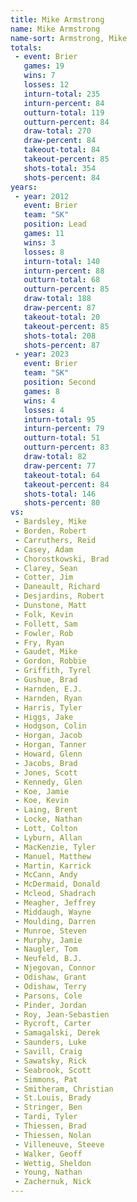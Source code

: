 ```yaml
---
title: Mike Armstrong
name: Mike Armstrong
name-sort: Armstrong, Mike
totals:
 - event: Brier
   games: 19
   wins: 7
   losses: 12
   inturn-total: 235
   inturn-percent: 84
   outturn-total: 119
   outturn-percent: 84
   draw-total: 270
   draw-percent: 84
   takeout-total: 84
   takeout-percent: 85
   shots-total: 354
   shots-percent: 84
years:
 - year: 2012
   event: Brier
   team: "SK"
   position: Lead
   games: 11
   wins: 3
   losses: 8
   inturn-total: 140
   inturn-percent: 88
   outturn-total: 68
   outturn-percent: 85
   draw-total: 188
   draw-percent: 87
   takeout-total: 20
   takeout-percent: 85
   shots-total: 208
   shots-percent: 87
 - year: 2023
   event: Brier
   team: "SK"
   position: Second
   games: 8
   wins: 4
   losses: 4
   inturn-total: 95
   inturn-percent: 79
   outturn-total: 51
   outturn-percent: 83
   draw-total: 82
   draw-percent: 77
   takeout-total: 64
   takeout-percent: 84
   shots-total: 146
   shots-percent: 80
vs:
 - Bardsley, Mike
 - Borden, Robert
 - Carruthers, Reid
 - Casey, Adam
 - Chorostkowski, Brad
 - Clarey, Sean
 - Cotter, Jim
 - Daneault, Richard
 - Desjardins, Robert
 - Dunstone, Matt
 - Folk, Kevin
 - Follett, Sam
 - Fowler, Rob
 - Fry, Ryan
 - Gaudet, Mike
 - Gordon, Robbie
 - Griffith, Tyrel
 - Gushue, Brad
 - Harnden, E.J.
 - Harnden, Ryan
 - Harris, Tyler
 - Higgs, Jake
 - Hodgson, Colin
 - Horgan, Jacob
 - Horgan, Tanner
 - Howard, Glenn
 - Jacobs, Brad
 - Jones, Scott
 - Kennedy, Glen
 - Koe, Jamie
 - Koe, Kevin
 - Laing, Brent
 - Locke, Nathan
 - Lott, Colton
 - Lyburn, Allan
 - MacKenzie, Tyler
 - Manuel, Matthew
 - Martin, Karrick
 - McCann, Andy
 - McDermaid, Donald
 - Mcleod, Shadrach
 - Meagher, Jeffrey
 - Middaugh, Wayne
 - Moulding, Darren
 - Munroe, Steven
 - Murphy, Jamie
 - Naugler, Tom
 - Neufeld, B.J.
 - Njegovan, Connor
 - Odishaw, Grant
 - Odishaw, Terry
 - Parsons, Cole
 - Pinder, Jordan
 - Roy, Jean-Sebastien
 - Rycroft, Carter
 - Samagalski, Derek
 - Saunders, Luke
 - Savill, Craig
 - Sawatsky, Rick
 - Seabrook, Scott
 - Simmons, Pat
 - Smitheram, Christian
 - St.Louis, Brady
 - Stringer, Ben
 - Tardi, Tyler
 - Thiessen, Brad
 - Thiessen, Nolan
 - Villeneuve, Steeve
 - Walker, Geoff
 - Wettig, Sheldon
 - Young, Nathan
 - Zachernuk, Nick
---
```

